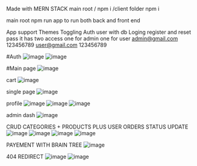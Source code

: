 Made with MERN STACK 
main root
/ npm i 
/client folder 
npm i

main root
npm run app 
to run both back and front end

App support Themes Toggling 
Auth user with db Loging register and reset pass 
it has two access one for admin one for user 
admin@gmail.com
123456789
user@gmail.com
123456789

#Auth 
![image](https://github.com/user-attachments/assets/976a8900-2b81-4afd-8985-1fee79a07ad3)
![image](https://github.com/user-attachments/assets/f7389426-5299-4fec-a979-c5f1175a1c3e)

#Main page
![image](https://github.com/user-attachments/assets/4b1a7e93-adf1-4aed-957a-9911bdd6d61b)

cart
![image](https://github.com/user-attachments/assets/deb0cb27-95ac-4f5e-b900-1a0cf46a3dc3)

single page
![image](https://github.com/user-attachments/assets/6010732f-fdf0-48d9-ae54-163b308b31de)

profile
![image](https://github.com/user-attachments/assets/a7d1ee7c-ab81-431a-b9bb-0fd688cd0796)
![image](https://github.com/user-attachments/assets/e4d070b4-2127-422d-9d5b-d4047f74e194)
![image](https://github.com/user-attachments/assets/770916eb-a404-404f-8889-337668f9185c)

admin dash 
![image](https://github.com/user-attachments/assets/7d64de90-29d6-4233-aa1e-dc99568dc845)

CRUD CATEGORIES + PRODUCTS
PLUS USER ORDERS STATUS UPDATE
![image](https://github.com/user-attachments/assets/27608b42-67f1-4b46-bc96-cc90dc8a78ec)
![image](https://github.com/user-attachments/assets/52434e20-c566-456f-b4ea-1f7e9277828b)
![image](https://github.com/user-attachments/assets/1d91154f-4268-4a2a-a9e8-f87f7f292d06)
![image](https://github.com/user-attachments/assets/601bc376-0deb-458d-9f76-e90fdd9874ab)

PAYEMENT WITH BRAIN TREE
![image](https://github.com/user-attachments/assets/413a70d5-a32f-4ea7-a4ef-3ba743d8af50)

404 REDIRECT
![image](https://github.com/user-attachments/assets/e112c196-2d4d-4003-b783-031a999bb00e)
![image](https://github.com/user-attachments/assets/00bcd7a4-2b1a-4e6c-a221-e0932b266cd7)
